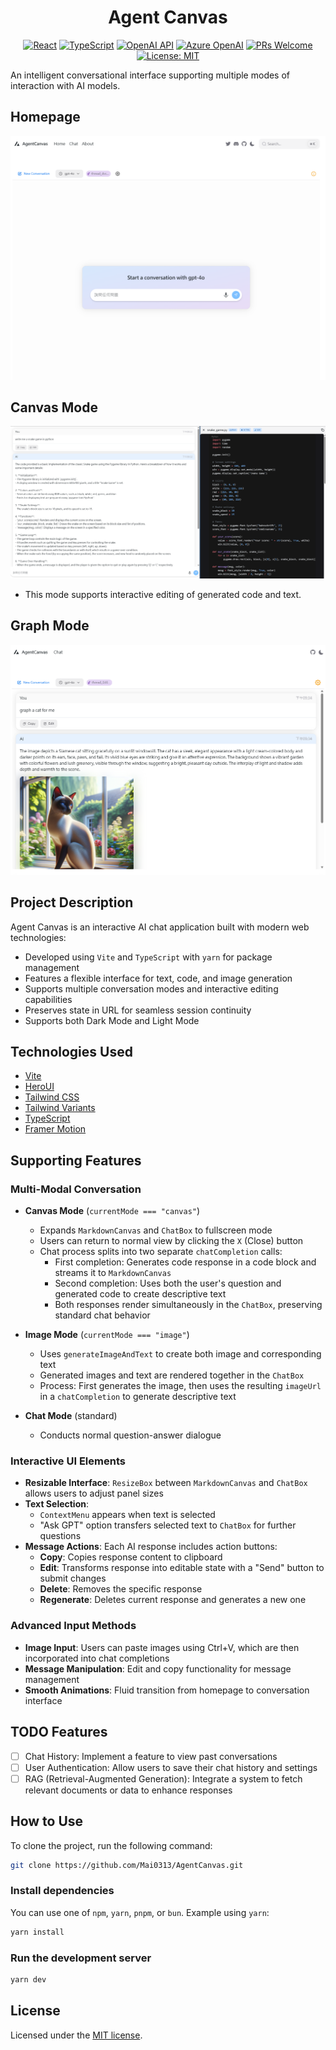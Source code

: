 <center>

# Agent Canvas

[![React](https://img.shields.io/badge/-React_19.1-61DAFB?logo=react&logoColor=white)](https://reactjs.org/)
[![TypeScript](https://img.shields.io/badge/-TypeScript_5.8-3178C6?logo=typescript&logoColor=white)](https://www.typescriptlang.org/)
[![OpenAI API](https://img.shields.io/badge/-OpenAI_API-412991?logo=openai&logoColor=white)](https://openai.com/)
[![Azure OpenAI](https://img.shields.io/badge/-Azure_OpenAI-0078D4?logo=microsoft-azure&logoColor=white)](https://azure.microsoft.com/services/openai/)
[![PRs Welcome](https://img.shields.io/badge/PRs-welcome-brightgreen.svg)](https://github.com/yourusername/agent-canvas/pulls)
[![License: MIT](https://img.shields.io/badge/License-MIT-yellow.svg)](https://opensource.org/licenses/MIT)

</center>

An intelligent conversational interface supporting multiple modes of interaction with AI models.

## Homepage
![Agent Canvas UI](/public/ui.png)

## Canvas Mode
![Canvas Mode](/public/canvas.png)
- This mode supports interactive editing of generated code and text.

## Graph Mode
![Image Mode](/public/graph.png)

## Project Description

Agent Canvas is an interactive AI chat application built with modern web technologies:

- Developed using `Vite` and `TypeScript` with `yarn` for package management
- Features a flexible interface for text, code, and image generation
- Supports multiple conversation modes and interactive editing capabilities
- Preserves state in URL for seamless session continuity
- Supports both Dark Mode and Light Mode

## Technologies Used

- [Vite](https://vitejs.dev/guide/)
- [HeroUI](https://heroui.com)
- [Tailwind CSS](https://tailwindcss.com)
- [Tailwind Variants](https://tailwind-variants.org)
- [TypeScript](https://www.typescriptlang.org)
- [Framer Motion](https://www.framer.com/motion)

## Supporting Features

### Multi-Modal Conversation
- **Canvas Mode** (`currentMode === "canvas"`)
  - Expands `MarkdownCanvas` and `ChatBox` to fullscreen mode
  - Users can return to normal view by clicking the `X` (Close) button
  - Chat process splits into two separate `chatCompletion` calls:
    - First completion: Generates code response in a code block and streams it to `MarkdownCanvas`
    - Second completion: Uses both the user's question and generated code to create descriptive text
    - Both responses render simultaneously in the `ChatBox`, preserving standard chat behavior
  
- **Image Mode** (`currentMode === "image"`)
  - Uses `generateImageAndText` to create both image and corresponding text
  - Generated images and text are rendered together in the `ChatBox`
  - Process: First generates the image, then uses the resulting `imageUrl` in a `chatCompletion` to generate descriptive text
  
- **Chat Mode** (standard)
  - Conducts normal question-answer dialogue

### Interactive UI Elements
- **Resizable Interface**: `ResizeBox` between `MarkdownCanvas` and `ChatBox` allows users to adjust panel sizes
- **Text Selection**: 
  - `ContextMenu` appears when text is selected
  - "Ask GPT" option transfers selected text to `ChatBox` for further questions
- **Message Actions**: Each AI response includes action buttons:
  - **Copy**: Copies response content to clipboard
  - **Edit**: Transforms response into editable state with a "Send" button to submit changes
  - **Delete**: Removes the specific response
  - **Regenerate**: Deletes current response and generates a new one

### Advanced Input Methods

- **Image Input**: Users can paste images using Ctrl+V, which are then incorporated into chat completions
- **Message Manipulation**: Edit and copy functionality for message management
- **Smooth Animations**: Fluid transition from homepage to conversation interface

## TODO Features

- [ ] Chat History: Implement a feature to view past conversations
- [ ] User Authentication: Allow users to save their chat history and settings
- [ ] RAG (Retrieval-Augmented Generation): Integrate a system to fetch relevant documents or data to enhance responses

## How to Use

To clone the project, run the following command:

```bash
git clone https://github.com/Mai0313/AgentCanvas.git
```

### Install dependencies

You can use one of `npm`, `yarn`, `pnpm`, or `bun`. Example using `yarn`:

```bash
yarn install
```

### Run the development server

```bash
yarn dev
```

## License

Licensed under the [MIT license](https://github.com/Mai0313/AgentCanvas/blob/master/LICENSE).
